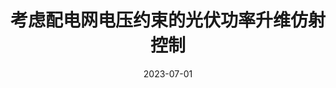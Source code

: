 ---
title: "考虑配电网电压约束的光伏功率升维仿射控制"
collection: publications
type: "journal-zh"
permalink: /publication/2023-07-01-journal-zh-考虑配电网电压约束的光伏功率升维仿射控制
date: 2023-07-01
venue: "电力系统自动化"
paper_author: "施路炜, <b>徐潇源*</b>, 严正, 陆建宇"
corresponding: True
remark: "（录用）"
paperurl: ""
citation: '施路炜, 徐潇源, 严正, 陆建宇. 考虑配电网电压约束的光伏功率升维仿射控制[J]. 电力系统自动化, 2023. (录用)'
---